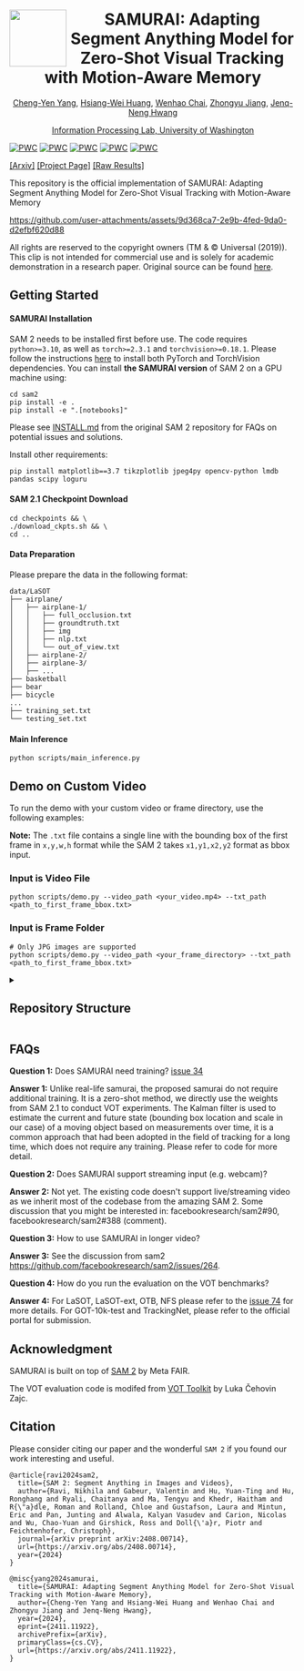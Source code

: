 <div align="center">
<img align="left" width="100" height="100" src="https://github.com/user-attachments/assets/1834fc25-42ef-4237-9feb-53a01c137e83" alt="">

# SAMURAI: Adapting Segment Anything Model for Zero-Shot Visual Tracking with Motion-Aware Memory

[Cheng-Yen Yang](https://yangchris11.github.io), [Hsiang-Wei Huang](https://hsiangwei0903.github.io/), [Wenhao Chai](https://rese1f.github.io/), [Zhongyu Jiang](https://zhyjiang.github.io/#/), [Jenq-Neng Hwang](https://people.ece.uw.edu/hwang/)

[Information Processing Lab, University of Washington](https://ipl-uw.github.io/) 
</div>


[![PWC](https://img.shields.io/endpoint.svg?url=https://paperswithcode.com/badge/samurai-adapting-segment-anything-model-for-1/visual-object-tracking-on-lasot-ext)](https://paperswithcode.com/sota/visual-object-tracking-on-lasot-ext?p=samurai-adapting-segment-anything-model-for-1)
[![PWC](https://img.shields.io/endpoint.svg?url=https://paperswithcode.com/badge/samurai-adapting-segment-anything-model-for-1/visual-object-tracking-on-got-10k)](https://paperswithcode.com/sota/visual-object-tracking-on-got-10k?p=samurai-adapting-segment-anything-model-for-1)
[![PWC](https://img.shields.io/endpoint.svg?url=https://paperswithcode.com/badge/samurai-adapting-segment-anything-model-for-1/visual-object-tracking-on-needforspeed)](https://paperswithcode.com/sota/visual-object-tracking-on-needforspeed?p=samurai-adapting-segment-anything-model-for-1)
[![PWC](https://img.shields.io/endpoint.svg?url=https://paperswithcode.com/badge/samurai-adapting-segment-anything-model-for-1/visual-object-tracking-on-lasot)](https://paperswithcode.com/sota/visual-object-tracking-on-lasot?p=samurai-adapting-segment-anything-model-for-1)
[![PWC](https://img.shields.io/endpoint.svg?url=https://paperswithcode.com/badge/samurai-adapting-segment-anything-model-for-1/visual-object-tracking-on-otb-2015)](https://paperswithcode.com/sota/visual-object-tracking-on-otb-2015?p=samurai-adapting-segment-anything-model-for-1)

[[Arxiv]](https://arxiv.org/abs/2411.11922) [[Project Page]](https://yangchris11.github.io/samurai/) [[Raw Results]](https://drive.google.com/drive/folders/1ssiDmsC7mw5AiItYQG4poiR1JgRq305y?usp=sharing) 

This repository is the official implementation of SAMURAI: Adapting Segment Anything Model for Zero-Shot Visual Tracking with Motion-Aware Memory

https://github.com/user-attachments/assets/9d368ca7-2e9b-4fed-9da0-d2efbf620d88

All rights are reserved to the copyright owners (TM & © Universal (2019)). This clip is not intended for commercial use and is solely for academic demonstration in a research paper. Original source can be found [here](https://www.youtube.com/watch?v=cwUzUzpG8aM&t=4s).

## Getting Started

#### SAMURAI Installation 

SAM 2 needs to be installed first before use. The code requires `python>=3.10`, as well as `torch>=2.3.1` and `torchvision>=0.18.1`. Please follow the instructions [here](https://github.com/facebookresearch/sam2?tab=readme-ov-file) to install both PyTorch and TorchVision dependencies. You can install **the SAMURAI version** of SAM 2 on a GPU machine using:
```
cd sam2
pip install -e .
pip install -e ".[notebooks]"
```

Please see [INSTALL.md](https://github.com/facebookresearch/sam2/blob/main/INSTALL.md) from the original SAM 2 repository for FAQs on potential issues and solutions.

Install other requirements:

```
pip install matplotlib==3.7 tikzplotlib jpeg4py opencv-python lmdb pandas scipy loguru
```

#### SAM 2.1 Checkpoint Download

```
cd checkpoints && \
./download_ckpts.sh && \
cd ..
```

#### Data Preparation

Please prepare the data in the following format:
```
data/LaSOT
├── airplane/
│   ├── airplane-1/
│   │   ├── full_occlusion.txt
│   │   ├── groundtruth.txt
│   │   ├── img
│   │   ├── nlp.txt
│   │   └── out_of_view.txt
│   ├── airplane-2/
│   ├── airplane-3/
│   ├── ...
├── basketball
├── bear
├── bicycle
...
├── training_set.txt
└── testing_set.txt
```

#### Main Inference
```
python scripts/main_inference.py 
```

## Demo on Custom Video

To run the demo with your custom video or frame directory, use the following examples:

**Note:** The `.txt` file contains a single line with the bounding box of the first frame in `x,y,w,h` format while the SAM 2 takes `x1,y1,x2,y2` format as bbox input.

### Input is Video File

```
python scripts/demo.py --video_path <your_video.mp4> --txt_path <path_to_first_frame_bbox.txt>
```

### Input is Frame Folder
```
# Only JPG images are supported
python scripts/demo.py --video_path <your_frame_directory> --txt_path <path_to_first_frame_bbox.txt>
```

<details>
   <summary>
      <h2>Repository Structure</h2>
   </summary>

   The Repository structure of the project is as follows:
<!-- START_STRUCTURE -->
<!-- END_STRUCTURE -->
</details>

## FAQs
**Question 1:** Does SAMURAI need training? [issue 34](https://github.com/yangchris11/samurai/issues/34)

**Answer 1:** Unlike real-life samurai, the proposed samurai do not require additional training. It is a zero-shot method, we directly use the weights from SAM 2.1 to conduct VOT experiments. The Kalman filter is used to estimate the current and future state (bounding box location and scale in our case) of a moving object based on measurements over time, it is a common approach that had been adopted in the field of tracking for a long time, which does not require any training. Please refer to code for more detail.

**Question 2:** Does SAMURAI support streaming input (e.g. webcam)?

**Answer 2:** Not yet. The existing code doesn't support live/streaming video as we inherit most of the codebase from the amazing SAM 2. Some discussion that you might be interested in: facebookresearch/sam2#90, facebookresearch/sam2#388 (comment).

**Question 3:** How to use SAMURAI in longer video?

**Answer 3:** See the discussion from sam2 https://github.com/facebookresearch/sam2/issues/264.

**Question 4:** How do you run the evaluation on the VOT benchmarks?

**Answer 4:** For LaSOT, LaSOT-ext, OTB, NFS please refer to the [issue 74](https://github.com/yangchris11/samurai/issues/74) for more details. For GOT-10k-test and TrackingNet, please refer to the official portal for submission.

## Acknowledgment

SAMURAI is built on top of [SAM 2](https://github.com/facebookresearch/sam2?tab=readme-ov-file) by Meta FAIR.

The VOT evaluation code is modifed from [VOT Toolkit](https://github.com/votchallenge/toolkit) by Luka Čehovin Zajc.

## Citation

Please consider citing our paper and the wonderful `SAM 2` if you found our work interesting and useful.
```
@article{ravi2024sam2,
  title={SAM 2: Segment Anything in Images and Videos},
  author={Ravi, Nikhila and Gabeur, Valentin and Hu, Yuan-Ting and Hu, Ronghang and Ryali, Chaitanya and Ma, Tengyu and Khedr, Haitham and R{\"a}dle, Roman and Rolland, Chloe and Gustafson, Laura and Mintun, Eric and Pan, Junting and Alwala, Kalyan Vasudev and Carion, Nicolas and Wu, Chao-Yuan and Girshick, Ross and Doll{\'a}r, Piotr and Feichtenhofer, Christoph},
  journal={arXiv preprint arXiv:2408.00714},
  url={https://arxiv.org/abs/2408.00714},
  year={2024}
}

@misc{yang2024samurai,
  title={SAMURAI: Adapting Segment Anything Model for Zero-Shot Visual Tracking with Motion-Aware Memory}, 
  author={Cheng-Yen Yang and Hsiang-Wei Huang and Wenhao Chai and Zhongyu Jiang and Jenq-Neng Hwang},
  year={2024},
  eprint={2411.11922},
  archivePrefix={arXiv},
  primaryClass={cs.CV},
  url={https://arxiv.org/abs/2411.11922}, 
}
```
